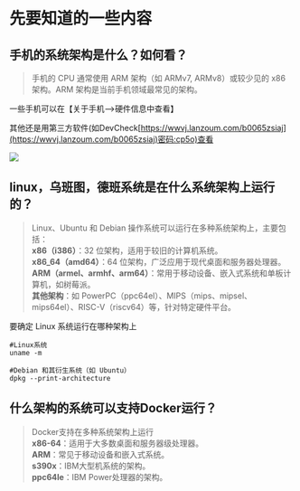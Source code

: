 
# 先要知道的一些内容

## **手机的系统架构是什么？如何看？**

> 手机的 CPU 通常使用 ARM 架构（如 ARMv7, ARMv8）或较少见的 x86 架构。ARM 架构是当前手机领域最常见的架构。

一些手机可以在【关于手机-->硬件信息中查看】

其他还是用第三方软件(如DevCheck[https://wwvj.lanzoum.com/b0065zsiaj](https://wwvj.lanzoum.com/b0065zsiaj)密码:cp5o)查看

![](http://www.kdocs.cn/api/v3/office/copy/RGFzMEkxT0VSa0ErVFNEbmlxTmxXTll5bTRTTjNpd0pXb2paTzJGbnQvVFBKT1ZGZFZaaGtXdzVZaXdaK0IvNXNvemUyUGxDZm5jRXlvNHdVRnlEelBRa2ZmeGw0V0xWLzVqV2VKbFBuQ2M5MFJGM2h6SUxsZWZ4bVBhTGVyMmZ2TFVubXJGOE9zRzE4Uk1XM2ZxRHR3MG5TVFJPRmdLUVR5bytTYjVPT2JJNDRPQi9uZllUOWllVms1Ym91eTVERXZLdDk4ejZ4QXgwS1BIOEVleVd1Y2d0S3JUNkUwUEtaaUdnaEpjSE9lUDNVWjcrcVk1Qi9LZStxMDgvT0dIcXh3TE5ybUpORDdVPQ==/attach/object/WCEPEVY7ABAGU?)

## **linux，乌班图，德班系统是在什么系统架构上运行的？**

> Linux、Ubuntu 和 Debian 操作系统可以运行在多种系统架构上，主要包括：  
> **x86（i386）**：32 位架构，适用于较旧的计算机系统。  
> **x86_64（amd64）**：64 位架构，广泛应用于现代桌面和服务器处理器。  
> **ARM（armel、armhf、arm64）**：常用于移动设备、嵌入式系统和单板计算机，如树莓派。  
> **其他架构**：如 PowerPC（ppc64el）、MIPS（mips、mipsel、mips64el）、RISC-V（riscv64）等，针对特定硬件平台。

要确定 Linux 系统运行在哪种架构上

```
#Linux系统
uname -m

#Debian 和其衍生系统（如 Ubuntu）
dpkg --print-architecture
```

## **什么架构的系统可以支持Docker运行？**

> Docker支持在多种系统架构上运行  
> **x86-64**：适用于大多数桌面和服务器级处理器。  
> **ARM**：常见于移动设备和嵌入式系统。  
> **s390x**：IBM大型机系统的架构。  
> **ppc64le**：IBM Power处理器的架构。
<!--stackedit_data:
eyJoaXN0b3J5IjpbMjg1NTc5MjU1XX0=
-->